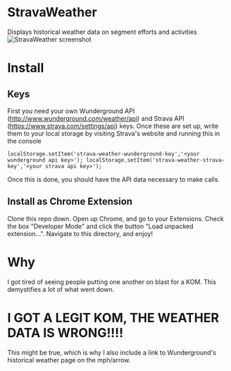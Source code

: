 # StravaWeather
Displays historical weather data on segment efforts and activities
![StravaWeather screenshot](https://raw.githubusercontent.com/o2dazone/StravaWeather/master/images/screenshot.png "StravaWeather screenshot")

# Install
## Keys
First you need your own Wunderground API (http://www.wunderground.com/weather/api) and Strava API (https://www.strava.com/settings/api) keys. Once these are set up, write them to your local storage by visiting Strava's website and running this in the console
```
localStorage.setItem('strava-weather-wunderground-key','<your wunderground api key>'); localStorage.setItem('strava-weather-strava-key','<your strava api key>');
```
Once this is done, you should have the API data necessary to make calls.

## Install as Chrome Extension
Clone this repo down. Open up Chrome, and go to your Extensions. Check the box "Developer Mode" and click the button "Load unpacked extension...". Navigate to this directory, and enjoy!

# Why
I got tired of seeing people putting one another on blast for a KOM. This demystifies a lot of what went down.

# I GOT A LEGIT KOM, THE WEATHER DATA IS WRONG!!!!
This might be true, which is why I also include a link to Wunderground's historical weather page on the mph/arrow.